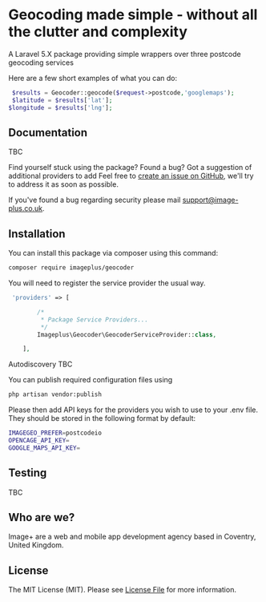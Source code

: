 # Geocoding made simple - without all the clutter and complexity

A Laravel 5.X package providing simple wrappers over three postcode geocoding services

Here are a few short examples of what you can do:

```php
 $results = Geocoder::geocode($request->postcode,'googlemaps');
 $latitude = $results['lat'];
$longitude = $results['lng'];
```

## Documentation

TBC

Find yourself stuck using the package? Found a bug? Got a suggestion of additional providers to add Feel free to [create an issue on GitHub](https://github.com/imageplus/geocoder/issues), we'll try to address it as soon as possible.

If you've found a bug regarding security please mail [support@image-plus.co.uk](mailto:support@image-plus.co.uk).

## Installation

You can install this package via composer using this command:

```bash
composer require imageplus/geocoder
```

You will need to register the service provider the usual way.

```php
 'providers' => [

        /*
         * Package Service Providers...
         */
        Imageplus\Geocoder\GeocoderServiceProvider::class,

    ],
```

Autodiscovery TBC

You can publish required configuration files using

```bash
php artisan vendor:publish
```

Please then add API keys for the providers you wish to use to your .env file. They should be stored in the following format by default:

```bash
IMAGEGEO_PREFER=postcodeio
OPENCAGE_API_KEY=
GOOGLE_MAPS_API_KEY=
```

## Testing

TBC

## Who are we?

Image+ are a web and mobile app development agency based in Coventry, United Kingdom. 

## License

The MIT License (MIT). Please see [License File](LICENSE.md) for more information.